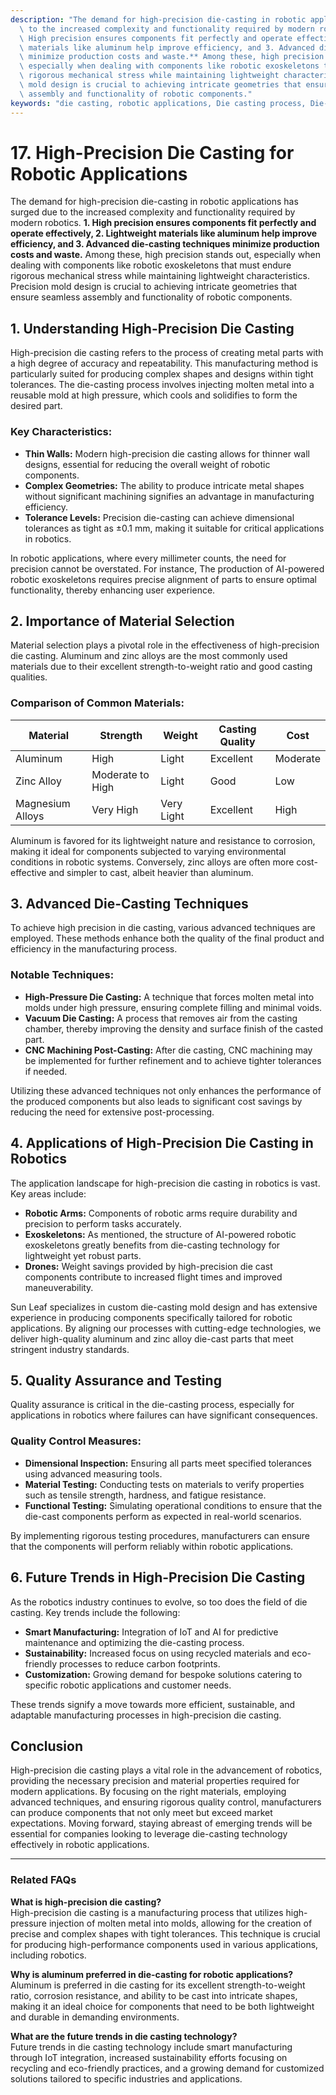 ```yaml
---
description: "The demand for high-precision die-casting in robotic applications has surged due\
  \ to the increased complexity and functionality required by modern robotics. **1.\
  \ High precision ensures components fit perfectly and operate effectively, 2. Lightweight\
  \ materials like aluminum help improve efficiency, and 3. Advanced die-casting techniques\
  \ minimize production costs and waste.** Among these, high precision stands out,\
  \ especially when dealing with components like robotic exoskeletons that must endure\
  \ rigorous mechanical stress while maintaining lightweight characteristics. Precision\
  \ mold design is crucial to achieving intricate geometries that ensure seamless\
  \ assembly and functionality of robotic components."
keywords: "die casting, robotic applications, Die casting process, Die-cast aluminum"
---
```

# 17. High-Precision Die Casting for Robotic Applications  

The demand for high-precision die-casting in robotic applications has surged due to the increased complexity and functionality required by modern robotics. **1. High precision ensures components fit perfectly and operate effectively, 2. Lightweight materials like aluminum help improve efficiency, and 3. Advanced die-casting techniques minimize production costs and waste.** Among these, high precision stands out, especially when dealing with components like robotic exoskeletons that must endure rigorous mechanical stress while maintaining lightweight characteristics. Precision mold design is crucial to achieving intricate geometries that ensure seamless assembly and functionality of robotic components.

## **1. Understanding High-Precision Die Casting**

High-precision die casting refers to the process of creating metal parts with a high degree of accuracy and repeatability. This manufacturing method is particularly suited for producing complex shapes and designs within tight tolerances. The die-casting process involves injecting molten metal into a reusable mold at high pressure, which cools and solidifies to form the desired part. 

### Key Characteristics:
- **Thin Walls:** Modern high-precision die casting allows for thinner wall designs, essential for reducing the overall weight of robotic components.
- **Complex Geometries:** The ability to produce intricate metal shapes without significant machining signifies an advantage in manufacturing efficiency.
- **Tolerance Levels:** Precision die-casting can achieve dimensional tolerances as tight as ±0.1 mm, making it suitable for critical applications in robotics.

In robotic applications, where every millimeter counts, the need for precision cannot be overstated. For instance, The production of AI-powered robotic exoskeletons requires precise alignment of parts to ensure optimal functionality, thereby enhancing user experience.

## **2. Importance of Material Selection**

Material selection plays a pivotal role in the effectiveness of high-precision die casting. Aluminum and zinc alloys are the most commonly used materials due to their excellent strength-to-weight ratio and good casting qualities.

### Comparison of Common Materials:
| Material      | Strength          | Weight    | Casting Quality        | Cost       |
|---------------|------------------|-----------|------------------------|------------|
| Aluminum      | High             | Light     | Excellent              | Moderate   |
| Zinc Alloy    | Moderate to High | Light     | Good                   | Low        |
| Magnesium Alloys | Very High       | Very Light| Excellent              | High       |

Aluminum is favored for its lightweight nature and resistance to corrosion, making it ideal for components subjected to varying environmental conditions in robotic systems. Conversely, zinc alloys are often more cost-effective and simpler to cast, albeit heavier than aluminum.

## **3. Advanced Die-Casting Techniques**

To achieve high precision in die casting, various advanced techniques are employed. These methods enhance both the quality of the final product and efficiency in the manufacturing process.

### Notable Techniques:
- **High-Pressure Die Casting:** A technique that forces molten metal into molds under high pressure, ensuring complete filling and minimal voids.
- **Vacuum Die Casting:** A process that removes air from the casting chamber, thereby improving the density and surface finish of the casted part.
- **CNC Machining Post-Casting:** After die casting, CNC machining may be implemented for further refinement and to achieve tighter tolerances if needed.

Utilizing these advanced techniques not only enhances the performance of the produced components but also leads to significant cost savings by reducing the need for extensive post-processing.

## **4. Applications of High-Precision Die Casting in Robotics**

The application landscape for high-precision die casting in robotics is vast. Key areas include:

- **Robotic Arms:** Components of robotic arms require durability and precision to perform tasks accurately.
- **Exoskeletons:** As mentioned, the structure of AI-powered robotic exoskeletons greatly benefits from die-casting technology for lightweight yet robust parts.
- **Drones:** Weight savings provided by high-precision die cast components contribute to increased flight times and improved maneuverability.

Sun Leaf specializes in custom die-casting mold design and has extensive experience in producing components specifically tailored for robotic applications. By aligning our processes with cutting-edge technologies, we deliver high-quality aluminum and zinc alloy die-cast parts that meet stringent industry standards.

## **5. Quality Assurance and Testing**

Quality assurance is critical in the die-casting process, especially for applications in robotics where failures can have significant consequences. 

### Quality Control Measures:
- **Dimensional Inspection:** Ensuring all parts meet specified tolerances using advanced measuring tools.
- **Material Testing:** Conducting tests on materials to verify properties such as tensile strength, hardness, and fatigue resistance.
- **Functional Testing:** Simulating operational conditions to ensure that the die-cast components perform as expected in real-world scenarios.

By implementing rigorous testing procedures, manufacturers can ensure that the components will perform reliably within robotic applications.

## **6. Future Trends in High-Precision Die Casting**

As the robotics industry continues to evolve, so too does the field of die casting. Key trends include the following:

- **Smart Manufacturing:** Integration of IoT and AI for predictive maintenance and optimizing the die-casting process.
- **Sustainability:** Increased focus on using recycled materials and eco-friendly processes to reduce carbon footprints.
- **Customization:** Growing demand for bespoke solutions catering to specific robotic applications and customer needs.

These trends signify a move towards more efficient, sustainable, and adaptable manufacturing processes in high-precision die casting.

## **Conclusion**

High-precision die casting plays a vital role in the advancement of robotics, providing the necessary precision and material properties required for modern applications. By focusing on the right materials, employing advanced techniques, and ensuring rigorous quality control, manufacturers can produce components that not only meet but exceed market expectations. Moving forward, staying abreast of emerging trends will be essential for companies looking to leverage die-casting technology effectively in robotic applications.

---

### Related FAQs

**What is high-precision die casting?**  
High-precision die casting is a manufacturing process that utilizes high-pressure injection of molten metal into molds, allowing for the creation of precise and complex shapes with tight tolerances. This technique is crucial for producing high-performance components used in various applications, including robotics.

**Why is aluminum preferred in die-casting for robotic applications?**  
Aluminum is preferred in die casting for its excellent strength-to-weight ratio, corrosion resistance, and ability to be cast into intricate shapes, making it an ideal choice for components that need to be both lightweight and durable in demanding environments.

**What are the future trends in die casting technology?**  
Future trends in die casting technology include smart manufacturing through IoT integration, increased sustainability efforts focusing on recycling and eco-friendly practices, and a growing demand for customized solutions tailored to specific industries and applications.
